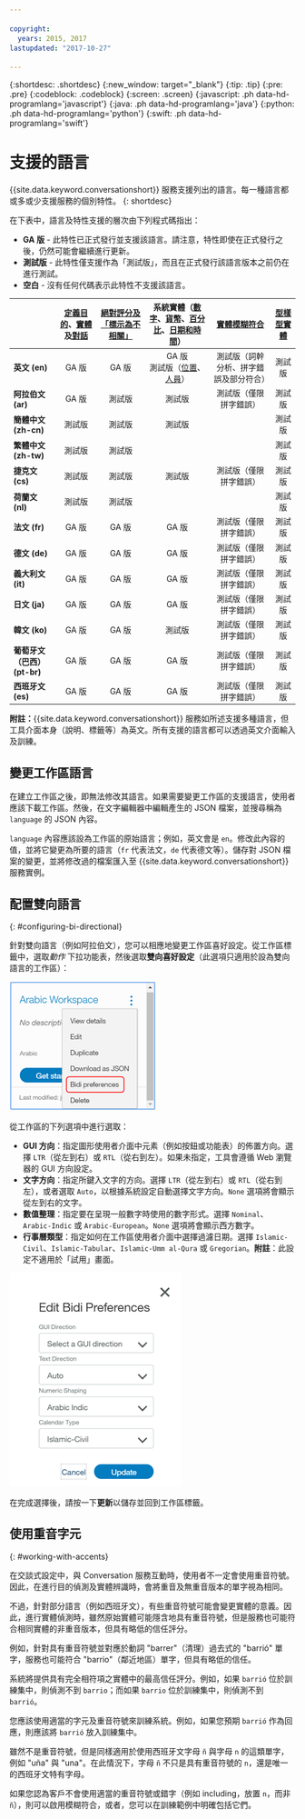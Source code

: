 ```yaml
---

copyright:
  years: 2015, 2017
lastupdated: "2017-10-27"

---
```


{:shortdesc: .shortdesc}
{:new_window: target="_blank"}
{:tip: .tip}
{:pre: .pre}
{:codeblock: .codeblock}
{:screen: .screen}
{:javascript: .ph data-hd-programlang='javascript'}
{:java: .ph data-hd-programlang='java'}
{:python: .ph data-hd-programlang='python'}
{:swift: .ph data-hd-programlang='swift'}

# 支援的語言
{{site.data.keyword.conversationshort}} 服務支援列出的語言。每一種語言都或多或少支援服務的個別特性。
{: shortdesc}

在下表中，語言及特性支援的層次由下列程式碼指出：

- **GA 版** - 此特性已正式發行並支援該語言。請注意，特性即使在正式發行之後，仍然可能會繼續進行更新。
- **測試版** - 此特性僅支援作為「測試版」，而且在正式發行該語言版本之前仍在進行測試。
- **空白** - 沒有任何代碼表示此特性不支援該語言。

|                  | **[定義目的](intents.html)**、**[實體](entities.html)**及**[對話](dialog-build.html)** | **[絕對評分及「標示為不相關」](intents.html#mark-irrelevant)** | **系統實體（[數字](system-entities.html#sys-number)、[貨幣](system-entities.html#sys-currency)、[百分比](system-entities.html#sys-percentage)、[日期和時間](system-entities.html#sys-datetime)）** | **[實體模糊符合](entities.html#fuzzy-matching)** | **[型樣型實體](entities.html#pattern-entities)** |
|:---|:---:|:---:|:---:|:---:|:---:|
| **英文 (en)**                      | GA 版 | GA 版 | GA 版 </br> 測試版（[位置](system-entities.html#sys-location)、[人員](system-entities.html#sys-person)）| 測試版（詞幹分析、拼字錯誤及部分符合）| 測試版|
| **阿拉伯文 (ar)**                  | GA 版 | 測試版| 測試版| 測試版（僅限拼字錯誤）| 測試版|
| **簡體中文 (zh-cn)**               | 測試版| 測試版| 測試版|  | 測試版|
| **繁體中文 (zh-tw)**               | 測試版| 測試版|  |  | 測試版|
| **捷克文 (cs)**                    | 測試版| 測試版| 測試版| 測試版（僅限拼字錯誤）| 測試版|
| **荷蘭文 (nl)**                    | 測試版| 測試版|  |  | 測試版|
| **法文 (fr)**                      | GA 版 | GA 版 | GA 版 | 測試版（僅限拼字錯誤）| 測試版|
| **德文 (de)**                      | GA 版 | GA 版 | GA 版 | 測試版（僅限拼字錯誤）| 測試版|
| **義大利文 (it)**                  | GA 版 | GA 版 | GA 版 | 測試版（僅限拼字錯誤）| 測試版|
| **日文 (ja)**                      | GA 版 | GA 版 | GA 版 | 測試版（僅限拼字錯誤）| 測試版|
| **韓文 (ko)**                      | GA 版 | GA 版 | 測試版| 測試版（僅限拼字錯誤）| 測試版|
| **葡萄牙文（巴西）(pt-br)**        | GA 版 | GA 版 | GA 版 | 測試版（僅限拼字錯誤）| 測試版|
| **西班牙文 (es)**                  | GA 版 | GA 版 | GA 版 | 測試版（僅限拼字錯誤）| 測試版||

**附註：**{{site.data.keyword.conversationshort}} 服務如所述支援多種語言，但工具介面本身（說明、標籤等）為英文。所有支援的語言都可以透過英文介面輸入及訓練。

## 變更工作區語言

在建立工作區之後，即無法修改其語言。如果需要變更工作區的支援語言，使用者應該下載工作區。然後，在文字編輯器中編輯產生的 JSON 檔案，並搜尋稱為 `language` 的 JSON 內容。

`language` 內容應該設為工作區的原始語言；例如，英文會是 `en`。修改此內容的值，並將它變更為所要的語言（`fr` 代表法文，`de` 代表德文等）。儲存對 JSON 檔案的變更，並將修改過的檔案匯入至 {{site.data.keyword.conversationshort}} 服務實例。

## 配置雙向語言
{: #configuring-bi-directional}

針對雙向語言（例如阿拉伯文），您可以相應地變更工作區喜好設定。從工作區標籤中，選取*動作* 下拉功能表，然後選取**雙向喜好設定**（此選項只適用於設為雙向語言的工作區）：

![雙向喜好設定](images/bidi_prefs.png)

從工作區的下列選項中進行選取：

- **GUI 方向**：指定圖形使用者介面中元素（例如按鈕或功能表）的佈置方向。選擇 `LTR`（從左到右）或 `RTL`（從右到左）。如果未指定，工具會遵循 Web 瀏覽器的 GUI 方向設定。
- **文字方向**：指定所鍵入文字的方向。選擇 `LTR`（從左到右）或 `RTL`（從右到左），或者選取 `Auto`，以根據系統設定自動選擇文字方向。`None` 選項將會顯示從左到右的文字。
- **數值整理**：指定要在呈現一般數字時使用的數字形式。選擇 `Nominal`、`Arabic-Indic` 或 `Arabic-European`。`None` 選項將會顯示西方數字。
- **行事曆類型**：指定如何在工作區使用者介面中選擇過濾日期。選擇 `Islamic-Civil`、`Islamic-Tabular`、`Islamic-Umm al-Qura` 或 `Gregorian`。**附註**：此設定不適用於「試用」畫面。

![雙向選項](images/bidi_opts.png)

在完成選擇後，請按一下**更新**以儲存並回到工作區標籤。

## 使用重音字元
{: #working-with-accents}

在交談式設定中，與 Conversation 服務互動時，使用者不一定會使用重音符號。因此，在進行目的偵測及實體辨識時，會將重音及無重音版本的單字視為相同。

不過，針對部分語言（例如西班牙文），有些重音符號可能會變更實體的意義。因此，進行實體偵測時，雖然原始實體可能隱含地具有重音符號，但是服務也可能符合相同實體的非重音版本，但具有略低的信任評分。

例如，針對具有重音符號並對應於動詞 "barrer"（清理）過去式的 "barrió" 單字，服務也可能符合 "barrio"（鄰近地區）單字，但具有略低的信任。

系統將提供具有完全相符項之實體中的最高信任評分。例如，如果 `barrió` 位於訓練集中，則偵測不到 `barrio`；而如果 `barrio` 位於訓練集中，則偵測不到 `barrió`。

您應該使用適當的字元及重音符號來訓練系統。例如，如果您預期 `barrió` 作為回應，則應該將 `barrió` 放入訓練集中。

雖然不是重音符號，但是同樣適用於使用西班牙文字母 `ñ` 與字母 `n` 的這類單字，例如 "uña" 與 "una"。在此情況下，字母 `ñ` 不只是具有重音符號的 `n`，還是唯一的西班牙文特有字母。

如果您認為客戶不會使用適當的重音符號或錯字（例如 including，放置 `n`，而非 `ñ`），則可以啟用模糊符合，或者，您可以在訓練範例中明確包括它們。
